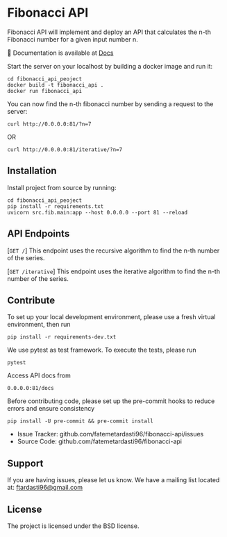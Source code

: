 
Fibonacci API
========

Fibonacci API will implement and deploy an API that calculates the n-th Fibonacci number
for a given input number n.

📖 Documentation is available at [Docs](docs/_build/html/index.html)


Start the server on your localhost by building a docker image and run it:

    cd fibonacci_api_peoject
    docker build -t fibonacci_api .
    docker run fibonacci_api

You can now find the n-th fibonacci number by sending a request to the server:

    curl http://0.0.0.0:81/?n=7

OR

    curl http://0.0.0.0:81/iterative/?n=7


Installation
------------

Install project from source by running:

    cd fibonacci_api_peoject
    pip install -r requirements.txt
    uvicorn src.fib.main:app --host 0.0.0.0 --port 81 --reload

API Endpoints
-------------
[`GET /`] This endpoint uses the recursive algorithm to find the n-th number of the series.

[`GET /iterative`] This endpoint uses the iterative algorithm to find the n-th number of the series.


Contribute
----------
To set up your local development environment, please use a fresh virtual environment,
then run

    pip install -r requirements-dev.txt

We use pytest as test framework. To execute the tests, please run

    pytest

Access API docs from

    0.0.0.0:81/docs

Before contributing code, please set up the pre-commit hooks to reduce errors
and ensure consistency

    pip install -U pre-commit && pre-commit install

- Issue Tracker: github.com/fatemetardasti96/fibonacci-api/issues
- Source Code: github.com/fatemetardasti96/fibonacci-api

Support
-------

If you are having issues, please let us know.
We have a mailing list located at: ftardasti96@gmail.com

License
-------

The project is licensed under the BSD license.
